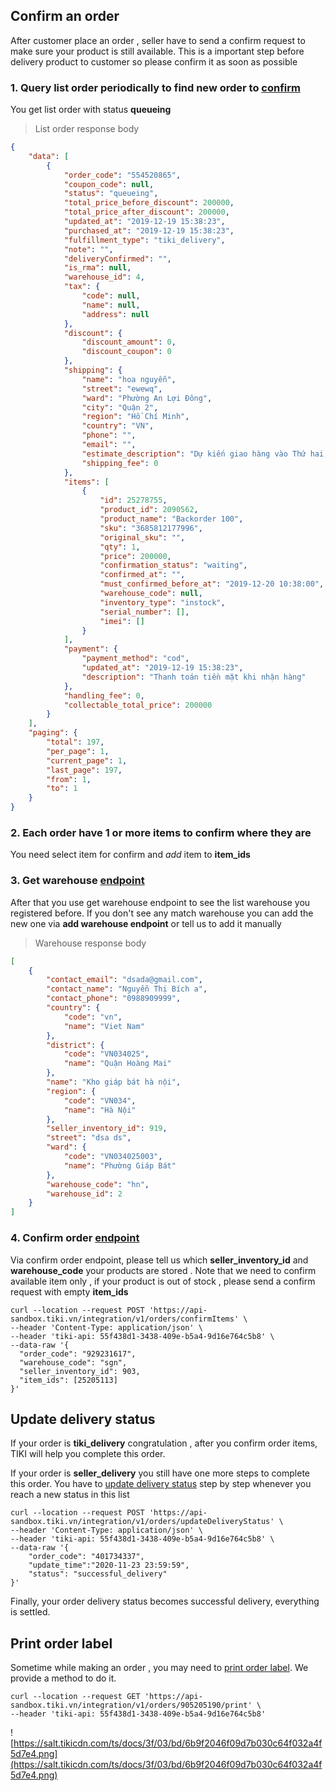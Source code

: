 ## Confirm an order

After customer place an order , seller have to send a confirm request to make sure your product is still available. This is a important step before delivery product to customer so please confirm it as soon as possible 

### 1. Query list order periodically to find new order to [confirm](#get-list-orders)
You get list order with status **queueing**

> List order response body

```json
{
    "data": [
        {
            "order_code": "554520865",
            "coupon_code": null,
            "status": "queueing",
            "total_price_before_discount": 200000,
            "total_price_after_discount": 200000,
            "updated_at": "2019-12-19 15:38:23",
            "purchased_at": "2019-12-19 15:38:23",
            "fulfillment_type": "tiki_delivery",
            "note": "",
            "deliveryConfirmed": "",
            "is_rma": null,
            "warehouse_id": 4,
            "tax": {
                "code": null,
                "name": null,
                "address": null
            },
            "discount": {
                "discount_amount": 0,
                "discount_coupon": 0
            },
            "shipping": {
                "name": "hoa nguyễn",
                "street": "ewewq",
                "ward": "Phường An Lợi Đông",
                "city": "Quận 2",
                "region": "Hồ Chí Minh",
                "country": "VN",
                "phone": "",
                "email": "",
                "estimate_description": "Dự kiến giao hàng vào Thứ hai, 23/12/2019",
                "shipping_fee": 0
            },
            "items": [
                {
                    "id": 25278755,
                    "product_id": 2090562,
                    "product_name": "Backorder 100",
                    "sku": "3685812177996",
                    "original_sku": "",
                    "qty": 1,
                    "price": 200000,
                    "confirmation_status": "waiting",
                    "confirmed_at": "",
                    "must_confirmed_before_at": "2019-12-20 10:38:00",
                    "warehouse_code": null,
                    "inventory_type": "instock",
                    "serial_number": [],
                    "imei": []
                }
            ],
            "payment": {
                "payment_method": "cod",
                "updated_at": "2019-12-19 15:38:23",
                "description": "Thanh toán tiền mặt khi nhận hàng"
            },
            "handling_fee": 0,
            "collectable_total_price": 200000
        }
    ],
    "paging": {
        "total": 197,
        "per_page": 1,
        "current_page": 1,
        "last_page": 197,
        "from": 1,
        "to": 1
    }
}
```

### 2. Each order have 1 or more items to confirm where they are
You need select item for confirm and _add_ item to **item_ids**

### 3. Get warehouse [endpoint](#get-warehouses)

After that you use get warehouse endpoint to see the list warehouse you registered before. If you don't see any match warehouse you can add the new one via **add warehouse endpoint**  or tell us to add it manually

> Warehouse response body

```json
[
    {
        "contact_email": "dsada@gmail.com",
        "contact_name": "Nguyễn Thị Bích a",
        "contact_phone": "0988909999",
        "country": {
            "code": "vn",
            "name": "Viet Nam"
        },
        "district": {
            "code": "VN034025",
            "name": "Quận Hoàng Mai"
        },
        "name": "Kho giáp bát hà nội",
        "region": {
            "code": "VN034",
            "name": "Hà Nội"
        },
        "seller_inventory_id": 919,
        "street": "dsa ds",
        "ward": {
            "code": "VN034025003",
            "name": "Phường Giáp Bát"
        },
        "warehouse_code": "hn",
        "warehouse_id": 2
    }
]
```        

### 4. Confirm order [endpoint](#confirm-order-items)
Via confirm order endpoint, please tell us which **seller_inventory_id** and **warehouse_code** your products are stored . Note that we need to confirm available item only , if your product is out of stock , please send a confirm request with empty **item_ids**

```shell
curl --location --request POST 'https://api-sandbox.tiki.vn/integration/v1/orders/confirmItems' \
--header 'Content-Type: application/json' \
--header 'tiki-api: 55f438d1-3438-409e-b5a4-9d16e764c5b8' \
--data-raw '{
  "order_code": "929231617",
  "warehouse_code": "sgn",
  "seller_inventory_id": 903,
  "item_ids": [25205113]
}'
```
      
## Update delivery status

If your order is **tiki_delivery** congratulation , after you confirm order items, TIKI will help you complete this order.

If your order is **seller_delivery** you still have one more steps to complete this order. You have to [update delivery status](#api-update-delivery-status) step by step whenever you reach a new status in this list 
 
```shell
curl --location --request POST 'https://api-sandbox.tiki.vn/integration/v1/orders/updateDeliveryStatus' \
--header 'Content-Type: application/json' \
--header 'tiki-api: 55f438d1-3438-409e-b5a4-9d16e764c5b8' \
--data-raw '{
    "order_code": "401734337",
    "update_time":"2020-11-23 23:59:59",
    "status": "successful_delivery"
}'
```

Finally, your order delivery status becomes successful delivery, everything is settled.

## Print order label

Sometime while making an order , you may need to [print order label](#print-order-labels). We provide a method to do it.

```shell
curl --location --request GET 'https://api-sandbox.tiki.vn/integration/v1/orders/905205190/print' \
--header 'tiki-api: 55f438d1-3438-409e-b5a4-9d16e764c5b8'
```

![https://salt.tikicdn.com/ts/docs/3f/03/bd/6b9f2046f09d7b030c64f032a4f5d7e4.png](https://salt.tikicdn.com/ts/docs/3f/03/bd/6b9f2046f09d7b030c64f032a4f5d7e4.png)